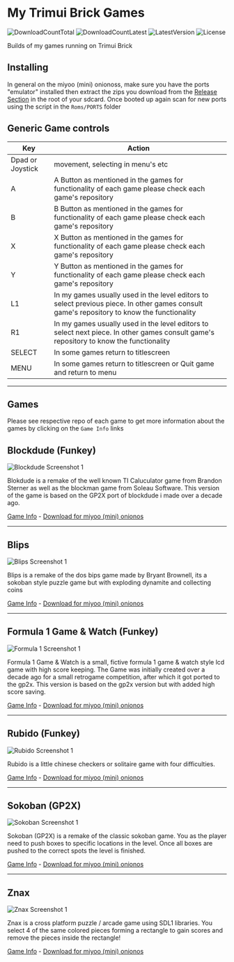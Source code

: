 # My Trimui Brick Games
![DownloadCountTotal](https://img.shields.io/github/downloads/joyrider3774/miyoo_mini_games/total?label=total%20downloads&style=plastic) ![DownloadCountLatest](https://img.shields.io/github/downloads/joyrider3774/miyoo_mini_games/latest/total?style=plastic) ![LatestVersion](https://img.shields.io/github/v/tag/joyrider3774/miyoo_mini_games?label=Latest%20version&style=plastic) ![License](https://img.shields.io/github/license/joyrider3774/miyoo_mini_games?style=plastic)

Builds of my games running on Trimui Brick

## Installing
In general on the miyoo (mini) onionoss, make sure you have the ports "emulator" installed then
extract the zips you download from the [Release Section](https://github.com/joyrider3774/miyoo_mini_games/releases) in the root of your sdcard.
Once booted up again scan for new ports using the script in the `Roms/PORTS` folder

## Generic Game controls

| Key | Action |
| ------ | ------ |
| Dpad or Joystick | movement, selecting in menu's etc |
| A | A Button as mentioned in the games for functionality of each game please check each game's repository |
| B | B Button as mentioned in the games for functionality of each game please check each game's repository |
| X | X Button as mentioned in the games for functionality of each game please check each game's repository |
| Y | Y Button as mentioned in the games for functionality of each game please check each game's repository |
| L1 | In my games usually used in the level editors to select previous piece. In other games consult game's repository to know the functionality |
| R1 | In my games usually used in the level editors to select next piece. In other games consult game's repository to know the functionality |
| SELECT | In some games return to titlescreen |
| MENU | In some games return to titlescreen or Quit game and return to menu |

---

## Games
Please see respective repo of each game to get more information about the games by clicking on the `Game Info` links

## Blockdude (Funkey)
![Blockdude Screenshot 1](https://raw.githubusercontent.com/joyrider3774/blockdude_funkey/main/metadata/metadata/screenshot-miyoo.png)

Blokdude is a remake of the well known TI Caluculator game from Brandon Sterner as well as the blockman game from Soleau Software. This version of the game is based on the GP2X port of blockdude i made over a decade ago.

[Game Info](https://joyrider3774.github.io/blockdude_funkey) - [Download for miyoo (mini) onionos](https://github.com/joyrider3774/miyoo_mini_games/releases/latest/download/Blockdude.-.Miyoo_Mini_Onion_Os.zip)

---

## Blips
![Blips Screenshot 1](https://raw.githubusercontent.com/joyrider3774/blips/SDL1_Version/metadata/metadata/screenshot-miyoo.png)

Blips is a remake of the dos bips game made by Bryant Brownell, its a sokoban style puzzle game but with exploding dynamite and collecting coins

[Game Info](https://joyrider3774.github.io/blips) - [Download for miyoo (mini) onionos](https://github.com/joyrider3774/miyoo_mini_games/releases/latest/download/Blips.-.Miyoo_Mini_Onion_Os.zip)

---

## Formula 1 Game & Watch (Funkey)
![Formula 1 Screenshot 1](https://raw.githubusercontent.com/joyrider3774/formula1_funkey/main/metadata/metadata/screenshot-miyoo.png)

Formula 1 Game & Watch is a small, fictive formula 1 game & watch style lcd game with high score keeping. The Game was initially created over a decade ago for a small retrogame competition, after which it got ported to the gp2x. This version is based on the gp2x version but with added high score saving.

[Game Info](https://joyrider3774.github.io/formula1_funkey) - [Download for miyoo (mini) onionos](https://github.com/joyrider3774/miyoo_mini_games/releases/latest/download/Formula_1.-.Miyoo_Mini_Onion_Os.zip)

---

## Rubido (Funkey)
![Rubido Screenshot 1](https://raw.githubusercontent.com/joyrider3774/rubido_funkey/main/metadata/metadata/screenshot-miyoo.png)

Rubido is a little chinese checkers or solitaire game with four difficulties.

[Game Info](https://joyrider3774.github.io/rubido_funkey) - [Download for miyoo (mini) onionos](https://github.com/joyrider3774/miyoo_mini_games/releases/latest/download/Rubido.-.Miyoo_Mini_Onion_Os.zip)

---

## Sokoban (GP2X)
![Sokoban Screenshot 1](https://raw.githubusercontent.com/joyrider3774/Sokoban/SDL1_Version/metadata/metadata/screenshot-miyoo.png)

Sokoban (GP2X) is a remake of the classic sokoban game. You as the player need to push boxes to specific locations in the level. Once all boxes are pushed to the correct spots the level is finished.

[Game Info](https://joyrider3774.github.io/Sokoban) - [Download for miyoo (mini) onionos](https://github.com/joyrider3774/miyoo_mini_games/releases/latest/download/Sokoban.-.Miyoo_Mini_Onion_Os.zip)

---

## Znax
![Znax Screenshot 1](https://raw.githubusercontent.com/joyrider3774/znax_sdl1/main/metadata/metadata/screenshot-miyoo.png)

Znax is a cross platform puzzle / arcade game using SDL1 libraries. You select 4 of the same colored pieces forming a rectangle to gain scores and remove the pieces inside the rectangle!

[Game Info](https://joyrider3774.github.io/znax_sdl1) - [Download for miyoo (mini) onionos](https://github.com/joyrider3774/miyoo_mini_games/releases/latest/download/Znax.-.Miyoo_Mini_Onion_Os.zip)
